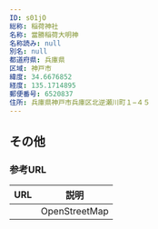```yaml
---
ID: s01jO
総称: 稲荷神社
名称: 當勝稲荷大明神
名称読み: null
別名: null
都道府県: 兵庫県
区域: 神戸市
緯度: 34.6676852
経度: 135.1714895
郵便番号: 6520837
住所: 兵庫県神戸市兵庫区北逆瀬川町１−４５
---
```


## その他

### 参考URL

| URL | 説明          |
| --- | ------------- |
|     | OpenStreetMap |

